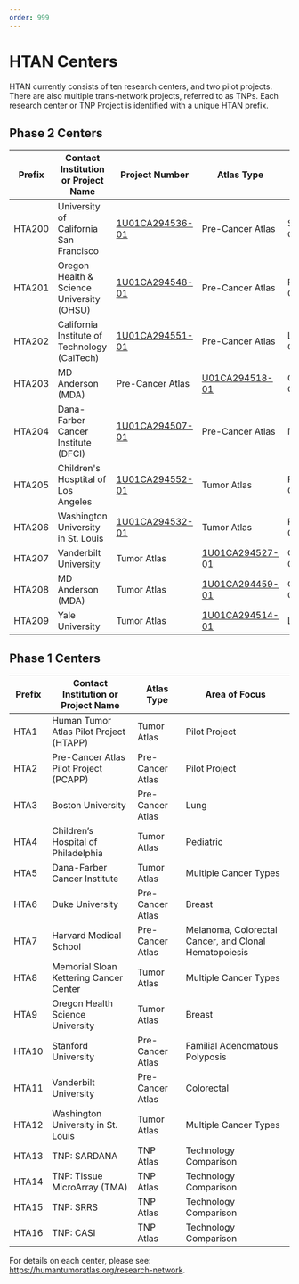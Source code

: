 ```yaml
---
order: 999
---
```


# HTAN Centers

HTAN currently consists of ten research centers, and two pilot projects. There are also multiple trans-network projects, referred to as TNPs. Each research center or TNP Project is identified with a unique HTAN prefix.

## Phase 2 Centers
| Prefix | Contact Institution or Project Name     | Project Number | Atlas Type       | Area of Focus                     |
| ------ | --------------------------------------- | ---------------|---------------- | --------------------------------- |
| HTA200 | University of California San Francisco | [1U01CA294536-01](https://reporter.nih.gov/search/dC4XUlx4NUCtn4cO72jXMg/project-details/10995082) | Pre-Cancer Atlas | Skin Cancer |
| HTA201 | Oregon Health & Science University (OHSU) | [1U01CA294548-01](https://reporter.nih.gov/search/dC4XUlx4NUCtn4cO72jXMg/project-details/10995215) | Pre-Cancer Atlas | Pancreatic Cancer |
| HTA202 | California Institute of Technology (CalTech) | [1U01CA294551-01](https://reporter.nih.gov/search/dC4XUlx4NUCtn4cO72jXMg/project-details/10995229)	| Pre-Cancer Atlas | Low Grade Glioma |
| HTA203 | MD Anderson (MDA)| Pre-Cancer Atlas | [U01CA294518-01](https://reporter.nih.gov/search/dC4XUlx4NUCtn4cO72jXMg/project-details/10994921) | Gastric Cancer |
| HTA204 | Dana-Farber Cancer Institute (DFCI) | [1U01CA294507-01](https://reporter.nih.gov/search/dC4XUlx4NUCtn4cO72jXMg/project-details/10994712) | Pre-Cancer Atlas | Myeloma |
| HTA205 | Children's Hosptital of Los Angeles | [1U01CA294552-01](https://reporter.nih.gov/search/dC4XUlx4NUCtn4cO72jXMg/project-details/10995230)  | Tumor Atlas | Pediatric Cancers |
| HTA206 | Washington University in St. Louis | [1U01CA294532-01](https://reporter.nih.gov/search/dC4XUlx4NUCtn4cO72jXMg/project-details/10995034) | Tumor Atlas | Prostate Cancer |
| HTA207 | Vanderbilt University | Tumor Atlas | [1U01CA294527-01](https://reporter.nih.gov/search/dC4XUlx4NUCtn4cO72jXMg/project-details/10994992) | Colorectal Cancer |
| HTA208 | MD Anderson (MDA) | Tumor Atlas | [1U01CA294459-01](https://reporter.nih.gov/search/dC4XUlx4NUCtn4cO72jXMg/project-details/10994265) | Ovarian Cancer |
| HTA209 | Yale University | Tumor Atlas | [1U01CA294514-01](https://reporter.nih.gov/search/dC4XUlx4NUCtn4cO72jXMg/project-details/10994872) | Lymphoma |

## Phase 1 Centers

| Prefix | Contact Institution or Project Name     | Atlas Type       | Area of Focus                     |
| ------ | --------------------------------------- | ---------------- | --------------------------------- |
| HTA1   | Human Tumor Atlas Pilot Project (HTAPP) | Tumor Atlas      | Pilot Project                     |
| HTA2   | Pre-Cancer Atlas Pilot Project (PCAPP)  | Pre-Cancer Atlas | Pilot Project                     |
| HTA3   | Boston University                       | Pre-Cancer Atlas | Lung                              |
| HTA4   | Children’s Hospital of Philadelphia     | Tumor Atlas      | Pediatric                         |
| HTA5   | Dana-Farber Cancer Institute            | Tumor Atlas      | Multiple Cancer Types             |
| HTA6   | Duke University                         | Pre-Cancer Atlas | Breast                            |
| HTA7   | Harvard Medical School                  | Pre-Cancer Atlas | Melanoma, Colorectal Cancer, and Clonal Hematopoiesis |
| HTA8   | Memorial Sloan Kettering Cancer Center  | Tumor Atlas      | Multiple Cancer Types             |
| HTA9   | Oregon Health Science University        | Tumor Atlas      | Breast                            |
| HTA10  | Stanford University                     | Pre-Cancer Atlas | Familial Adenomatous Polyposis    |
| HTA11  | Vanderbilt University                   | Pre-Cancer Atlas | Colorectal                        |
| HTA12  | Washington University in St. Louis      | Tumor Atlas      | Multiple Cancer Types             |
| HTA13  | TNP: SARDANA                            | TNP Atlas        | Technology Comparison             |
| HTA14  | TNP: Tissue MicroArray (TMA)            | TNP Atlas        | Technology Comparison             |
| HTA15  | TNP: SRRS                               | TNP Atlas        | Technology Comparison             |
| HTA16  | TNP: CASI                               | TNP Atlas        | Technology Comparison             |

For details on each center, please see: https://humantumoratlas.org/research-network.
